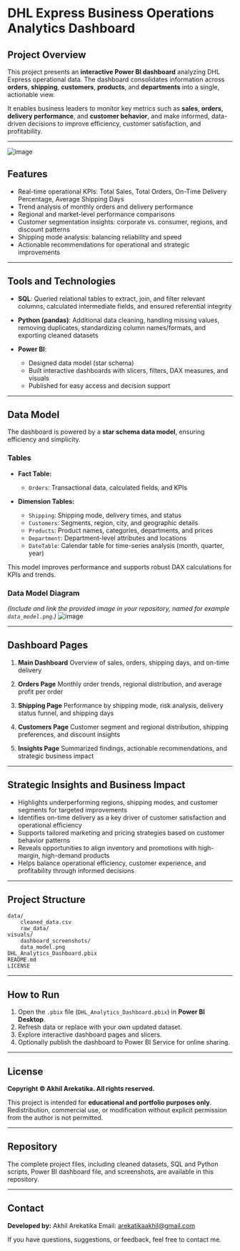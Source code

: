 
# DHL Express Business Operations Analytics Dashboard

## Project Overview

This project presents an **interactive Power BI dashboard** analyzing DHL Express operational data. The dashboard consolidates information across **orders**, **shipping**, **customers**, **products**, and **departments** into a single, actionable view.

It enables business leaders to monitor key metrics such as **sales**, **orders**, **delivery performance**, and **customer behavior**, and make informed, data-driven decisions to improve efficiency, customer satisfaction, and profitability.

---
![image](https://github.com/user-attachments/assets/badb5b69-e755-4228-b2d7-7877808275bb)

## Features

* Real-time operational KPIs: Total Sales, Total Orders, On-Time Delivery Percentage, Average Shipping Days
* Trend analysis of monthly orders and delivery performance
* Regional and market-level performance comparisons
* Customer segmentation insights: corporate vs. consumer, regions, and discount patterns
* Shipping mode analysis: balancing reliability and speed
* Actionable recommendations for operational and strategic improvements

---

## Tools and Technologies

* **SQL**: Queried relational tables to extract, join, and filter relevant columns, calculated intermediate fields, and ensured referential integrity
* **Python (pandas)**: Additional data cleaning, handling missing values, removing duplicates, standardizing column names/formats, and exporting cleaned datasets
* **Power BI**:

  * Designed data model (star schema)
  * Built interactive dashboards with slicers, filters, DAX measures, and visuals
  * Published for easy access and decision support

---

## Data Model

The dashboard is powered by a **star schema data model**, ensuring efficiency and simplicity.

### Tables

* **Fact Table:**

  * `Orders`: Transactional data, calculated fields, and KPIs

* **Dimension Tables:**

  * `Shipping`: Shipping mode, delivery times, and status
  * `Customers`: Segments, region, city, and geographic details
  * `Products`: Product names, categories, departments, and prices
  * `Department`: Department-level attributes and locations
  * `DateTable`: Calendar table for time-series analysis (month, quarter, year)

This model improves performance and supports robust DAX calculations for KPIs and trends.

### Data Model Diagram

*(Include and link the provided image in your repository, named for example `data_model.png`.)*
![image](https://github.com/user-attachments/assets/3f727969-8091-4ac8-974c-f3745f0c6278)

---

## Dashboard Pages

1. **Main Dashboard**
   Overview of sales, orders, shipping days, and on-time delivery

2. **Orders Page**
   Monthly order trends, regional distribution, and average profit per order

3. **Shipping Page**
   Performance by shipping mode, risk analysis, delivery status funnel, and shipping days

4. **Customers Page**
   Customer segment and regional distribution, shipping preferences, and discount insights

5. **Insights Page**
   Summarized findings, actionable recommendations, and strategic business impact

---

## Strategic Insights and Business Impact

* Highlights underperforming regions, shipping modes, and customer segments for targeted improvements
* Identifies on-time delivery as a key driver of customer satisfaction and operational efficiency
* Supports tailored marketing and pricing strategies based on customer behavior patterns
* Reveals opportunities to align inventory and promotions with high-margin, high-demand products
* Helps balance operational efficiency, customer experience, and profitability through informed decisions

---

## Project Structure

```
data/
    cleaned_data.csv
    raw_data/
visuals/
    dashboard_screenshots/
    data_model.png
DHL_Analytics_Dashboard.pbix
README.md
LICENSE
```

---

## How to Run

1. Open the `.pbix` file (`DHL_Analytics_Dashboard.pbix`) in **Power BI Desktop**.
2. Refresh data or replace with your own updated dataset.
3. Explore interactive dashboard pages and slicers.
4. Optionally publish the dashboard to Power BI Service for online sharing.

---

## License

**Copyright © Akhil Arekatika. All rights reserved.**

This project is intended for **educational and portfolio purposes only**. Redistribution, commercial use, or modification without explicit permission from the author is not permitted.

---

## Repository

The complete project files, including cleaned datasets, SQL and Python scripts, Power BI dashboard file, and screenshots, are available in this repository.

---

## Contact

**Developed by:** Akhil Arekatika
Email: [arekatikaakhil@gmail.com](mailto:arekatikaakhil@gmail.com)

If you have questions, suggestions, or feedback, feel free to contact me.

